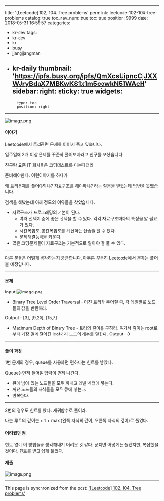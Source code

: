 
---
title: '[Leetcode] 102, 104. Tree problems'
permlink: leetcode-102-104-tree-problems
catalog: true
toc_nav_num: true
toc: true
position: 9999
date: 2018-05-31 16:59:57
categories:
- kr-dev
tags:
- kr-dev
- kr
- busy
- jjangjjangman
- kr-daily
thumbnail: 'https://ipfs.busy.org/ipfs/QmXcsUipncCjJXXWJryBdaX7MBKwKS1x1m5ccwkN51WAeH'
sidebar:
    right:
        sticky: true
widgets:
    -
        type: toc
        position: right
---


![image.png](https://ipfs.busy.org/ipfs/QmXcsUipncCjJXXWJryBdaX7MBKwKS1x1m5ccwkN51WAeH)


#### 이야기

Leetcode에서 트리관련 문제를 이어서 풀고 있습니다.

일주일에 2개 이상 문제를 꾸준히 풀어보자라고 친구를 꼬셨습니다.

친구랑 요즘 IT 회사들은 코딩테스트를 다본다더라

준비해야한다. 이런이야기를 하다가

왜 트리문제를 풀어야되냐? 자료구조를 해야하냐? 라는 질문을 받았는데
답변을 못했습니다.

검색을 해봤는데 아래 정도의 이유들을 찾았습니다.
* 자료구조가 프로그래밍의 기본이 된다.
    * 여러 선택지 중에 좋은 선택을 할 수 있다. 각각 자료구조마다의 특징을 알 필요가 있다.
    * 시간복잡도, 공간복잡도를 계산하는 연습을 할 수 있다.
    * 문제해결능력을 키운다.
* 많은 코딩문제들이 자료구조는 기본적으로 알아야 잘 풀 수 있다.

---

다른 분들은 어떻게 생각하는지 궁금합니다.
아무튼 꾸준히 Leetcode에서 문제는 풀어볼 예정입니다.

---

#### 문제
Input
![image.png](https://ipfs.busy.org/ipfs/QmPixQaCv9pmkjA7FkcMF84xXqg3S5b7pXy1aAEJAAF8Gw)

* Binary Tree Level Order Traversal - 이진 트리가 주어질 때, 각 레벨별로 노드들의 값을 반환하라.

Output - [3], [9,20], [15,7]

* Maximum Depth of Binary Tree - 트리의 깊이를 구하라. 여기서 깊이는 root로부터 가장 멀리 떨어진 leaf까지 노드의 개수를 말한다.
Output - 3

---

#### 풀이 과정

1번 문제의 경우, queue를 사용하면 편하다는 힌트를 받았다.

Queue는먼저 들어온 입력이 먼저 나간다.

* 큐에 남아 있는 노드들을 모두 꺼내고 레벨 벡터에 넣는다.
* 꺼낸 노드들의 자식들을 모두 큐에 넣는다.
* 반복한다.

---

2번의 경우도 힌트를 봤다.
재귀함수로 풀어라.

나는 루트의 깊이는 = 1 + max (왼쪽 자식의 깊이, 오른쪽 자식의 깊이)로 풀었다.

#### 어려웠던 점

힌트 없이 이 방법들을 생각해내기 어려운 것 같다.
푼다면 어떻게든 풀겠지만, 복잡했을 것이다.
힌트를 받고 쉽게 풀었다.

#### 제출

![image.png](https://ipfs.busy.org/ipfs/QmZ9V9d2vGyvWuqQFvoW5jxcM5dYfVRC5EZ9d5AyvEHE11)


- - -

This page is synchronized from the post: ['[Leetcode] 102, 104. Tree problems'](https://steemit.com/@jacobyu/leetcode-102-104-tree-problems)
